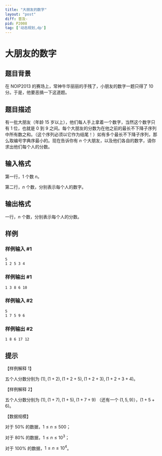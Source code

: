 ```yaml
---
title: "大朋友的数字"
layout: "post"
diff: 普及-
pid: P2008
tag: ['动态规划,dp']
---
```

# 大朋友的数字
## 题目背景

在 NOIP2013 的赛场上，常神牛华丽丽的手残了，小朋友的数字一题只得了 $10$ 分。于是，他要恶搞一下这道题。
## 题目描述

有一批大朋友（年龄 $15$ 岁以上），他们每人手上拿着一个数字，当然这个数字只有 $1$ 位，也就是 $0$ 到 $9$ 之间。每个大朋友的分数为在他之前的最长不下降子序列中所有数之和。（这个序列必须以它作为结尾！）如有多个最长不下降子序列，那么取编号字典序最小的。现在告诉你有 $n$ 个大朋友，以及他们各自的数字，请你求出他们每个人的分数。
## 输入格式

第一行，$1$ 个数 $n$。

第二行，$n$ 个数，分别表示每个人的数字。
## 输出格式

一行，$n$ 个数，分别表示每个人的分数。
## 样例

### 样例输入 #1
```
5
1 2 5 3 4

```
### 样例输出 #1
```
1 3 8 6 10

```
### 样例输入 #2
```
5
1 7 5 9 6

```
### 样例输出 #2
```
1 8 6 17 12

```
## 提示

【样例解释 $1$】

五个人分数分别为 $(1),(1+2),(1+2+5),(1+2+3),(1+2+3+4)$。

【样例解释 $2$】

五个人分数分别为 $(1),(1+7),(1+5),(1+7+9)$ （还有一个 $(1,5,9)$），$(1+5+6)$。

【数据规模】

对于 $50\%$ 的数据，$1\le n\le 500$；

对于 $80\%$ 的数据，$1\le n\le 10^3$；

对于 $100\%$ 的数据，$1\le n\le 10^4$。

